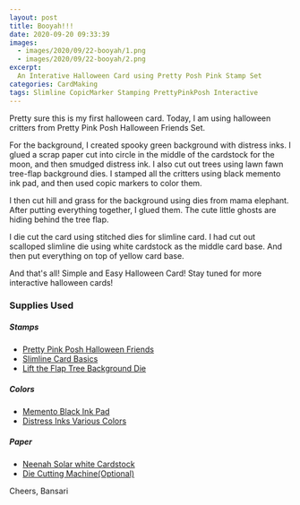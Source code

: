 ```yaml
---
layout: post
title: Booyah!!!
date: 2020-09-20 09:33:39
images: 
  - images/2020/09/22-booyah/1.png
  - images/2020/09/22-booyah/2.png
excerpt:
  An Interative Halloween Card using Pretty Posh Pink Stamp Set
categories: CardMaking
tags: Slimline CopicMarker Stamping PrettyPinkPosh Interactive
---
```


Pretty sure this is my first halloween card. Today, I am using halloween critters from Pretty Pink Posh Halloween Friends Set. 

For the background, I created spooky green background with distress inks. I glued a scrap paper cut into circle in the middle of the cardstock for the moon, and then smudged distress ink. I also cut out trees using lawn fawn tree-flap background dies. I stamped all the critters using black memento ink pad, and then used copic markers to color them.

I then cut hill and grass for the background  using dies from mama elephant. After putting everything together, I glued them. The cute little ghosts are hiding behind the tree flap.

I die cut the card using stitched dies for slimline card. I had cut out scalloped slimline die using white cardstock as the middle card base. And then put everything on top of yellow card base.

And that's all! Simple and Easy Halloween Card! Stay tuned for more interactive halloween cards!


### Supplies Used
##### Stamps
 - [Pretty Pink Posh Halloween Friends](https://prettypinkposh.com/products/halloween-friends-stamp-set)
 - [Slimline Card Basics](https://mamaelephant.com/products/slim-card-basics-creative-cuts)
 - [Lift the Flap Tree Background Die](https://www.lawnfawn.com/products/lift-the-flap-tree-backdrop)

##### Colors
 - [Memento Black Ink Pad](https://amz.run/3qfD)
 - [Distress Inks Various Colors](https://amz.run/3qgY)

##### Paper
 - [Neenah Solar white Cardstock](https://www.joann.com/classic-crest-250-pk-8.5x11-cardstocks-solar-white/15722937.html)
 - [Die Cutting Machine(Optional)](https://www.amazon.com/Sizzix-660425-Machine-8-Inch-White/dp/B00R50G34U)


Cheers,
Bansari